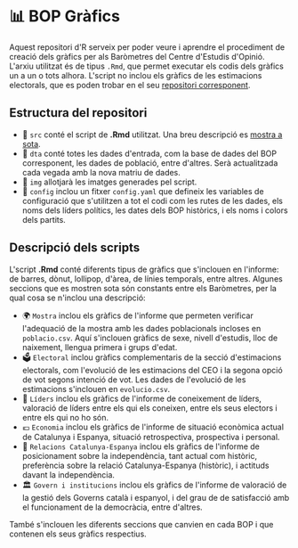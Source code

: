 # 📊 BOP Gràfics

Aquest repositori d'R serveix per poder veure i aprendre el procediment de creació dels gràfics per als Baròmetres del Centre d'Estudis d'Opinió. L'arxiu utilitzat és de tipus `.Rmd`, que permet executar els codis dels gràfics un a un o tots alhora. L'script no inclou els gràfics de les estimacions electorals, que es poden trobar en el seu [repositori corresponent](https://github.com/ceopinio/ceo-estimacions/blob/main/src/report-figures.R).

## Estructura del repositori

-  📁 `src` conté el script de **.Rmd** utilitzat. Una breu descripció es [mostra a sota](#descripció-del-script).
-  📁 `dta` conté totes les dades d'entrada, com la base de dades del BOP corresponent, les dades de població, entre d'altres. Serà actualitzada cada vegada amb la nova matriu de dades. 
-  📁 `img` allotjarà les imatges generades pel script. 
-  📁 `config` inclou un fitxer `config.yaml` que defineix les variables de configuració que s'utilitzen a tot el codi com les rutes de les dades, els noms dels líders polítics, les dates dels BOP històrics, i els noms i colors dels partits. 

## Descripció dels scripts

L'script **.Rmd** conté diferents tipus de gràfics que s'inclouen en l'informe: de barres, dònut, lollipop, d'àrea, de línies temporals, entre altres. Algunes seccions que es mostren sota són constants entre els Baròmetres, per la qual cosa se n'inclou una descripció:

- 🌍 `Mostra` inclou els gràfics de l'informe que permeten verificar l'adequació de la 
mostra amb les dades poblacionals incloses en `poblacio.csv`. Aquí s'inclouen gràfics de sexe, nivell d'estudis, lloc de naixement, llengua primera i grups d'edat.
- 🗳️ `Electoral` inclou gràfics complementaris de la secció d'estimacions electorals, com l'evolució de les estimacions del CEO i la segona opció de vot segons intenció de vot. Les dades de l'evolució de les estimacions s'inclouen en `evolucio.csv`.
- 📢  `Líders` inclou els gràfics de l'informe de coneixement de líders, valoració de líders 
entre els qui els coneixen, entre els seus electors i entre els qui no ho són. 
- 💶  `Economia` inclou els gràfics de l'informe de situació econòmica actual de Catalunya 
i Espanya, situació retrospectiva, prospectiva i personal.
- 🤝  `Relacions Catalunya-Espanya` inclou els gràfics de l'informe de posicionament sobre la independència, tant actual 
com històric, preferència sobre la relació Catalunya-Espanya (històric), i actituds davant la independència.
- 🏛️ `Govern i institucions` inclou els gràfics de l'informe de valoració de la gestió dels Governs català i espanyol, i del grau de de satisfacció amb el 
funcionament de la democràcia, entre d'altres.

També s'inclouen les diferents seccions que canvien en cada BOP i que contenen els seus gràfics respectius.
